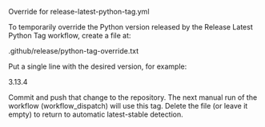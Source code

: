 Override for release-latest-python-tag.yml

To temporarily override the Python version released by the Release Latest Python Tag workflow, create a file at:

.github/release/python-tag-override.txt

Put a single line with the desired version, for example:

3.13.4

Commit and push that change to the repository. The next manual run of the workflow (workflow_dispatch) will use this tag. Delete the file (or leave it empty) to return to automatic latest-stable detection.
